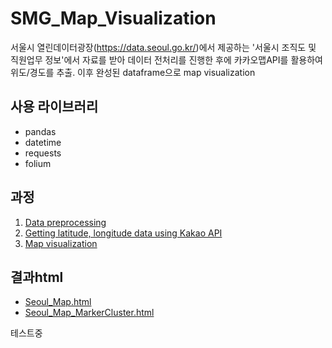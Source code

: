 # SMG_Map_Visualization
서울시 열린데이터광장(https://data.seoul.go.kr/)에서 제공하는 '서울시 조직도 및 직원업무 정보'에서 자료를 받아 데이터 전처리를 진행한 후에 카카오맵API를 활용하여 위도/경도를 추출. 이후 완성된 dataframe으로 map visualization

## 사용 라이브러리
* pandas
* datetime
* requests
* folium

## 과정
1. <a href='data_preprocessing_revision.html'>Data preprocessing</a>
2. <a href='lat_long_usingKaKaoAPI.html'>Getting latitude, longitude data using Kakao API</a>
3. <a href='Map_visualization_revision.html'>Map visualization</a>

## 결과html
* <a href='Seoul_Map.html'>Seoul_Map.html</a>
* <a href='Seoul_Map_MarkerCluster.html'>Seoul_Map_MarkerCluster.html</a>

테스트중